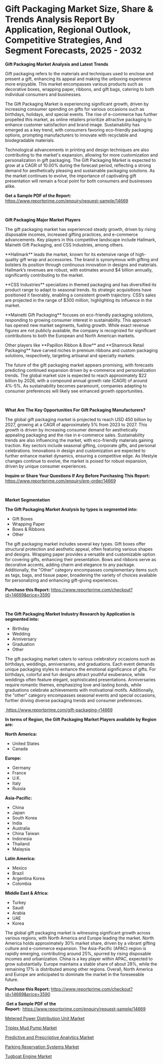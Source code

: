 <p><h1>Gift Packaging Market Size, Share & Trends Analysis Report By Application, Regional Outlook, Competitive Strategies, And Segment Forecasts, 2025 - 2032</h1></p><p><strong>Gift Packaging Market Analysis and Latest Trends</strong></p>
<p><p>Gift packaging refers to the materials and techniques used to enclose and present a gift, enhancing its appeal and making the unboxing experience more enjoyable. This market encompasses various products such as decorative boxes, wrapping paper, ribbons, and gift bags, catering to both individual consumers and businesses.</p><p>The Gift Packaging Market is experiencing significant growth, driven by increasing consumer spending on gifts for various occasions such as birthdays, holidays, and special events. The rise of e-commerce has further propelled this market, as online retailers prioritize attractive packaging to enhance customer satisfaction and brand image. Sustainability has emerged as a key trend, with consumers favoring eco-friendly packaging options, prompting manufacturers to innovate with recyclable and biodegradable materials.</p><p>Technological advancements in printing and design techniques are also contributing to the market's expansion, allowing for more customization and personalization in gift packaging. The Gift Packaging Market is expected to grow at a CAGR of 10.00% during the forecast period, reflecting a strong demand for aesthetically pleasing and sustainable packaging solutions. As the market continues to evolve, the importance of captivating gift presentation will remain a focal point for both consumers and businesses alike.</p></p>
<p><strong>Get a Sample PDF of the Report:&nbsp;</strong> <a href="https://www.reportprime.com/enquiry/request-sample/14669?utm_campaign=2267&utm_medium=2&utm_source=Github&utm_content=ia&utm_term=20032025&utm_id=gift-packaging">https://www.reportprime.com/enquiry/request-sample/14669</a></p>
<p>&nbsp;</p>
<p><strong>Gift Packaging Major Market Players</strong></p>
<p><p>The gift packaging market has experienced steady growth, driven by rising disposable incomes, increased gifting practices, and e-commerce advancements. Key players in this competitive landscape include Hallmark, Mainetti Gift Packaging, and CSS Industries, among others.</p><p>**Hallmark** leads the market, known for its extensive range of high-quality gift wrap and accessories. The brand is synonymous with gifting and bolsters its position through continuous innovation in designs and materials. Hallmark’s revenues are robust, with estimates around $4 billion annually, significantly contributing to the market.</p><p>**CSS Industries** specializes in themed packaging and has diversified its product range to adapt to seasonal trends. Its strategic acquisitions have positioned it favorably, enabling a consistent growth trajectory. CSS’s sales are projected in the range of $300 million, highlighting its influence in the market.</p><p>**Mainetti Gift Packaging** focuses on eco-friendly packaging solutions, responding to growing consumer interest in sustainability. This approach has opened new market segments, fueling growth. While exact revenue figures are not publicly available, the company is recognized for significant contributions to both the European and North American markets.</p><p>Other players like **Papillon Ribbon & Bow** and **Shamrock Retail Packaging** have carved niches in premium ribbons and custom packaging solutions, respectively, targeting artisanal and specialty markets.</p><p>The future of the gift packaging market appears promising, with forecasts predicting continued expansion driven by e-commerce and personalization trends. The global market size is expected to reach approximately $22 billion by 2026, with a compound annual growth rate (CAGR) of around 4%-5%. As sustainability becomes paramount, companies adapting to consumer preferences will likely see enhanced growth opportunities.</p></p>
<p>&nbsp;</p>
<p><strong>What Are The Key Opportunities For Gift Packaging Manufacturers?</strong></p>
<p><p>The global gift packaging market is projected to reach USD 450 billion by 2027, growing at a CAGR of approximately 5% from 2023 to 2027. This growth is driven by increasing consumer demand for aesthetically appealing packaging and the rise in e-commerce sales. Sustainability trends are also influencing the market, with eco-friendly materials gaining traction. Key sectors include seasonal gifting, corporate gifts, and personal celebrations. Innovations in design and customization are expected to further enhance market dynamics, ensuring a competitive edge. As lifestyle changes continue to evolve, the market is poised for robust expansion, driven by unique consumer experiences.</p></p>
<p><strong>Inquire or Share Your Questions If Any Before Purchasing This Report:</strong> <a href="https://www.reportprime.com/enquiry/pre-order/14669?utm_campaign=2267&utm_medium=2&utm_source=Github&utm_content=ia&utm_term=20032025&utm_id=gift-packaging">https://www.reportprime.com/enquiry/pre-order/14669</a></p>
<p>&nbsp;</p>
<p><strong>Market Segmentation</strong></p>
<p><strong>The Gift Packaging Market Analysis by types is segmented into:</strong></p>
<p><ul><li>Gift Boxes</li><li>Wrapping Paper</li><li>Bows & Ribbons</li><li>Other</li></ul></p>
<p><p>The gift packaging market includes several key types. Gift boxes offer structural protection and aesthetic appeal, often featuring various shapes and designs. Wrapping paper provides a versatile and customizable option for covering gifts, enhancing their presentation. Bows and ribbons serve as decorative accents, adding charm and elegance to any package. Additionally, the "Other" category encompasses complementary items such as tags, bags, and tissue paper, broadening the variety of choices available for personalizing and enhancing gift-giving experiences.</p></p>
<p><strong>Purchase this Report:&nbsp;</strong><a href="https://www.reportprime.com/checkout?id=14669&price=3590&utm_campaign=2267&utm_medium=2&utm_source=Github&utm_content=ia&utm_term=20032025&utm_id=gift-packaging">https://www.reportprime.com/checkout?id=14669&price=3590</a></p>
<p>&nbsp;</p>
<p><strong>The Gift Packaging Market Industry Research by Application is segmented into:</strong></p>
<p><ul><li>Birthday</li><li>Wedding</li><li>Anniversary</li><li>Graduation</li><li>Other</li></ul></p>
<p><p>The gift packaging market caters to various celebratory occasions such as birthdays, weddings, anniversaries, and graduations. Each event demands unique packaging styles to enhance the emotional significance of gifts. For birthdays, colorful and fun designs attract youthful exuberance, while weddings often feature elegant, sophisticated presentations. Anniversaries require romantic themes, emphasizing love and lasting bonds, while graduations celebrate achievements with motivational motifs. Additionally, the "other" category encompasses seasonal events and special occasions, further driving diverse packaging trends and consumer preferences.</p></p>
<p><a href="https://www.reportprime.com/gift-packaging-r14669?utm_campaign=2267&utm_medium=2&utm_source=Github&utm_content=ia&utm_term=20032025&utm_id=gift-packaging">&nbsp;https://www.reportprime.com/gift-packaging-r14669</a></p>
<p><strong>In terms of Region, the Gift Packaging Market Players available by Region are:</strong></p>
<p>
    <p> <strong> North America: </strong>
        <ul>
            <li>United States</li>
            <li>Canada</li>
        </ul>
        </p> 
    <p> <strong> Europe: </strong>
        <ul>
            <li>Germany</li>
            <li>France</li>
            <li>U.K.</li>
            <li>Italy</li>
            <li>Russia</li>
        </ul>
        </p> 
    <p> <strong> Asia-Pacific: </strong>
        <ul>
            <li>China</li>
            <li>Japan</li>
            <li>South Korea</li>
            <li>India</li>
            <li>Australia</li>
            <li>China Taiwan</li>
            <li>Indonesia</li>
            <li>Thailand</li>
            <li>Malaysia</li>
        </ul>
        </p> 
    <p> <strong> Latin America: </strong>
        <ul>
            <li>Mexico</li>
            <li>Brazil</li>
            <li>Argentina Korea</li>
            <li>Colombia</li>
        </ul>
        </p> 
    <p> <strong> Middle East & Africa: </strong>
        <ul>
            <li>Turkey</li>
            <li>Saudi</li>
            <li>Arabia</li>
            <li>UAE</li>
            <li>Korea</li>
        </ul>
    </p>
    </p>
<p><p>The global gift packaging market is witnessing significant growth across various regions, with North America and Europe leading the market. North America holds approximately 30% market share, driven by a vibrant gifting culture and e-commerce expansion. The Asia-Pacific (APAC) region is rapidly emerging, contributing around 25%, spurred by rising disposable incomes and urbanization. China is a key player within APAC, expected to grow substantially. Europe maintains a stable share of about 28%, while the remaining 17% is distributed among other regions. Overall, North America and Europe are anticipated to dominate the market in the foreseeable future.</p></p>
<p><strong>Purchase this Report: </strong><a href="https://www.reportprime.com/checkout?id=14669&price=3590&utm_campaign=2267&utm_medium=2&utm_source=Github&utm_content=ia&utm_term=20032025&utm_id=gift-packaging">https://www.reportprime.com/checkout?id=14669&price=3590</a></p>
<p>&nbsp;<strong>Get a Sample PDF of the Report:&nbsp;&nbsp;</strong><a href="https://www.reportprime.com/enquiry/request-sample/14669?utm_campaign=2267&utm_medium=2&utm_source=Github&utm_content=ia&utm_term=20032025&utm_id=gift-packaging">https://www.reportprime.com/enquiry/request-sample/14669</a></p>
<p><strong></strong></p>
<p><p><a href="https://www.linkedin.com/pulse/impact-change-trends-global-metered-power-distribution-unit-htj0f?utm_campaign=2267&utm_medium=2&utm_source=Github&utm_content=ia&utm_term=20032025&utm_id=gift-packaging">Metered Power Distribution Unit Market</a></p><p><a href="https://www.linkedin.com/pulse/triplex-mud-pump-market-report-offers-financial-analysis-14hgf?utm_campaign=2267&utm_medium=2&utm_source=Github&utm_content=ia&utm_term=20032025&utm_id=gift-packaging">Triplex Mud Pump Market</a></p><p><a href="https://github.com/chillwervenu/Market-Research-Report-List-1/blob/main/predictive-and-prescriptive-analytics-market.md?utm_campaign=2267&utm_medium=2&utm_source=Github&utm_content=ia&utm_term=20032025&utm_id=gift-packaging">Predictive and Prescriptive Analytics Market</a></p><p><a href="https://github.com/marcayaminig/Market-Research-Report-List-1/blob/main/parking-reservation-systems-market.md?utm_campaign=2267&utm_medium=2&utm_source=Github&utm_content=ia&utm_term=20032025&utm_id=gift-packaging">Parking Reservation Systems Market</a></p><p><a href="https://www.linkedin.com/pulse/tugboat-engine-market-analysis-structure-size-growing-cagr-gk86f?utm_campaign=2267&utm_medium=2&utm_source=Github&utm_content=ia&utm_term=20032025&utm_id=gift-packaging">Tugboat Engine Market</a></p></p>